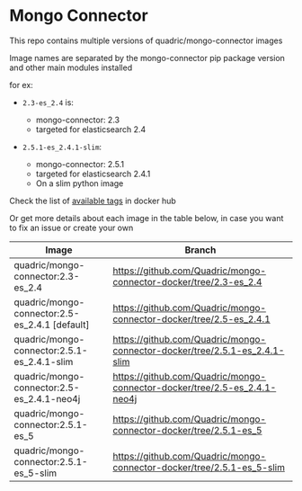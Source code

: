 # Mongo Connector

This repo contains multiple versions of quadric/mongo-connector images

Image names are separated by the mongo-connector pip package version and other main modules installed

for ex:

- `2.3-es_2.4` is:
  * mongo-connector: 2.3
  * targeted for elasticsearch 2.4

- `2.5.1-es_2.4.1-slim`:
  * mongo-connector: 2.5.1
  * targeted for elasticsearch 2.4.1
  * On a slim python image

Check the list of [available tags](https://hub.docker.com/r/quadric/mongo-connector/tags/) in docker hub

Or get more details about each image in the table below, in case you want to fix an issue or create your own

| Image | Branch |
|-------|--------|
| quadric/mongo-connector:2.3-es_2.4 | https://github.com/Quadric/mongo-connector-docker/tree/2.3-es_2.4 |
| quadric/mongo-connector:2.5-es_2.4.1 [default] | https://github.com/Quadric/mongo-connector-docker/tree/2.5-es_2.4.1 |
| quadric/mongo-connector:2.5.1-es_2.4.1-slim | https://github.com/Quadric/mongo-connector-docker/tree/2.5.1-es_2.4.1-slim |
| quadric/mongo-connector:2.5-es_2.4.1-neo4j | https://github.com/Quadric/mongo-connector-docker/tree/2.5-es_2.4.1-neo4j |
| quadric/mongo-connector:2.5.1-es_5 | https://github.com/Quadric/mongo-connector-docker/tree/2.5.1-es_5 |
| quadric/mongo-connector:2.5.1-es_5-slim | https://github.com/Quadric/mongo-connector-docker/tree/2.5.1-es_5-slim |
